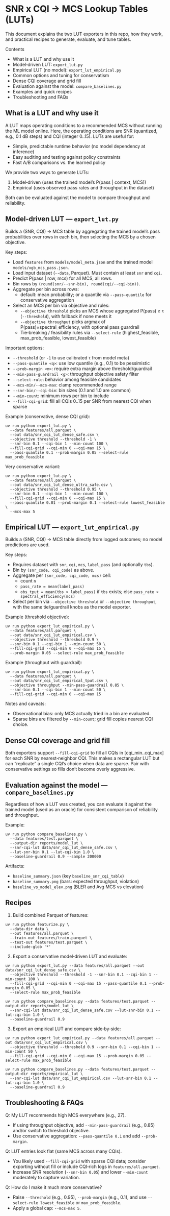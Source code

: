 # SNR x CQI → MCS Lookup Tables (LUTs)

This document explains the two LUT exporters in this repo, how they work, and practical recipes to generate, evaluate, and tune tables.

Contents
- What is a LUT and why use it
- Model‑driven LUT: `export_lut.py`
- Empirical LUT (no model): `export_lut_empirical.py`
- Common options and tuning for conservatism
- Dense CQI coverage and grid fill
- Evaluation against the model: `compare_baselines.py`
- Examples and quick recipes
- Troubleshooting and FAQs

## What is a LUT and why use it

A LUT maps operating conditions to a recommended MCS without running the ML model online. Here, the operating conditions are SNR (quantized, e.g., 0.1 dB steps) and CQI (integer 0..15). LUTs are useful for:

- Simple, predictable runtime behavior (no model dependency at inference)
- Easy auditing and testing against policy constraints
- Fast A/B comparisons vs. the learned policy

We provide two ways to generate LUTs:

1) Model‑driven (uses the trained model’s P(pass | context, MCS))
2) Empirical (uses observed pass rates and throughput in the dataset)

Both can be evaluated against the model to compare throughput and reliability.

## Model‑driven LUT — `export_lut.py`

Builds a (SNR, CQI) → MCS table by aggregating the trained model’s pass probabilities over rows in each bin, then selecting the MCS by a chosen objective.

Key steps:
- Load `features` from `models/model_meta.json` and the trained model `models/xgb_mcs_pass.json`.
- Load input dataset (`--data`, Parquet). Must contain at least `snr` and `cqi`.
- Predict P(pass | row, mcs) for all MCS, all rows.
- Bin rows by `(round(snr/--snr-bin), round(cqi/--cqi-bin))`.
- Aggregate per bin across rows:
  - default: mean probability; or a quantile via `--pass-quantile` for conservative aggregation
- Select an MCS per bin via objective and rules:
  - `--objective threshold` picks an MCS whose aggregated P(pass) ≥ τ (`--threshold`), with fallback if none meets it
  - `--objective throughput` picks argmax of P(pass)×spectral_efficiency, with optional pass guardrail
  - Tie‑breaking / feasibility rules via `--select-rule` (highest_feasible, max_prob_feasible, lowest_feasible)

Important options:
- `--threshold` (or `-1` to use calibrated τ from model meta)
- `--pass-quantile <q>`: use low quantile (e.g., 0.1) to be pessimistic
- `--prob-margin <m>`: require extra margin above threshold/guardrail
- `--min-pass-guardrail <g>`: throughput objective safety filter
- `--select-rule`: behavior among feasible candidates
- `--mcs-min/--mcs-max`: clamp recommended range
- `--snr-bin/--cqi-bin`: bin sizes (0.1 and 1.0 are common)
- `--min-count`: minimum rows per bin to include
- `--fill-cqi-grid`: fill all CQIs 0..15 per SNR from nearest CQI when sparse

Example (conservative, dense CQI grid):

```
uv run python export_lut.py \
  --data features/all.parquet \
  --out data/snr_cqi_lut_dense_safe.csv \
  --objective threshold --threshold -1 \
  --snr-bin 0.1 --cqi-bin 1 --min-count 100 \
  --fill-cqi-grid --cqi-min 0 --cqi-max 15 \
  --pass-quantile 0.1 --prob-margin 0.05 --select-rule max_prob_feasible
```

Very conservative variant:

```
uv run python export_lut.py \
  --data features/all.parquet \
  --out data/snr_cqi_lut_dense_ultra_safe.csv \
  --objective threshold --threshold 0.95 \
  --snr-bin 0.1 --cqi-bin 1 --min-count 100 \
  --fill-cqi-grid --cqi-min 0 --cqi-max 15 \
  --pass-quantile 0.01 --prob-margin 0.1 --select-rule lowest_feasible \
  --mcs-max 5
```

## Empirical LUT — `export_lut_empirical.py`

Builds a (SNR, CQI) → MCS table directly from logged outcomes; no model predictions are used.

Key steps:
- Requires dataset with `snr`, `cqi`, `mcs`, `label_pass` (and optionally `tbs`).
- Bin by `(snr_code, cqi_code)` as above.
- Aggregate per `(snr_code, cqi_code, mcs)` cell:
  - count `n`
  - `pass_rate = mean(label_pass)`
  - `obs_tput = mean(tbs × label_pass)` if `tbs` exists; else `pass_rate × spectral_efficiency(mcs)`
- Select per bin via `--objective threshold` or `--objective throughput`, with the same tie/guardrail knobs as the model exporter.

Example (threshold objective):

```
uv run python export_lut_empirical.py \
  --data features/all.parquet \
  --out data/snr_cqi_lut_empirical.csv \
  --objective threshold --threshold 0.9 \
  --snr-bin 0.1 --cqi-bin 1 --min-count 50 \
  --fill-cqi-grid --cqi-min 0 --cqi-max 15 \
  --prob-margin 0.05 --select-rule max_prob_feasible
```

Example (throughput with guardrail):

```
uv run python export_lut_empirical.py \
  --data features/all.parquet \
  --out data/snr_cqi_lut_empirical_tput.csv \
  --objective throughput --min-pass-guardrail 0.85 \
  --snr-bin 0.1 --cqi-bin 1 --min-count 50 \
  --fill-cqi-grid --cqi-min 0 --cqi-max 15
```

Notes and caveats:
- Observational bias: only MCS actually tried in a bin are evaluated.
- Sparse bins are filtered by `--min-count`; grid fill copies nearest CQI choice.

## Dense CQI coverage and grid fill

Both exporters support `--fill-cqi-grid` to fill all CQIs in [cqi_min..cqi_max] for each SNR by nearest‑neighbor CQI. This makes a rectangular LUT but can “replicate” a single CQI’s choice when data are sparse. Pair with conservative settings so fills don’t become overly aggressive.

## Evaluation against the model — `compare_baselines.py`

Regardless of how a LUT was created, you can evaluate it against the trained model (used as an oracle) for consistent comparison of reliability and throughput.

Example:

```
uv run python compare_baselines.py \
  --data features/test.parquet \
  --output-dir reports/model_lut \
  --snr-cqi-lut data/snr_cqi_lut_dense_safe.csv \
  --lut-snr-bin 0.1 --lut-cqi-bin 1.0 \
  --baseline-guardrail 0.9 --sample 200000
```

Artifacts:
- `baseline_summary.json` (key `baseline_snr_cqi_table`)
- `baseline_summary.png` (bars: expected throughput, violation)
- `baseline_vs_model_elev.png` (BLER and Avg MCS vs elevation)

## Recipes

1) Build combined Parquet of features:

```
uv run python featurize.py \
  --data-dir data \
  --out features/all.parquet \
  --train-out features/train.parquet \
  --test-out features/test.parquet \
  --include-glob '*'
```

2) Export a conservative model‑driven LUT and evaluate:

```
uv run python export_lut.py --data features/all.parquet --out data/snr_cqi_lut_dense_safe.csv \
  --objective threshold --threshold -1 --snr-bin 0.1 --cqi-bin 1 --min-count 100 \
  --fill-cqi-grid --cqi-min 0 --cqi-max 15 --pass-quantile 0.1 --prob-margin 0.05 \
  --select-rule max_prob_feasible

uv run python compare_baselines.py --data features/test.parquet --output-dir reports/model_lut \
  --snr-cqi-lut data/snr_cqi_lut_dense_safe.csv --lut-snr-bin 0.1 --lut-cqi-bin 1.0 \
  --baseline-guardrail 0.9
```

3) Export an empirical LUT and compare side‑by‑side:

```
uv run python export_lut_empirical.py --data features/all.parquet --out data/snr_cqi_lut_empirical.csv \
  --objective threshold --threshold 0.9 --snr-bin 0.1 --cqi-bin 1 --min-count 50 \
  --fill-cqi-grid --cqi-min 0 --cqi-max 15 --prob-margin 0.05 --select-rule max_prob_feasible

uv run python compare_baselines.py --data features/test.parquet --output-dir reports/empirical_lut \
  --snr-cqi-lut data/snr_cqi_lut_empirical.csv --lut-snr-bin 0.1 --lut-cqi-bin 1.0 \
  --baseline-guardrail 0.9
```

## Troubleshooting & FAQs

Q: My LUT recommends high MCS everywhere (e.g., 27).
- If using throughput objective, add `--min-pass-guardrail` (e.g., 0.85) and/or switch to threshold objective.
- Use conservative aggregation: `--pass-quantile 0.1` and add `--prob-margin`.

Q: LUT entries look flat (same MCS across many CQIs).
- You likely used `--fill-cqi-grid` with sparse CQI data; consider exporting without fill or include CQI‑rich logs in `features/all.parquet`.
- Increase SNR resolution (`--snr-bin 0.05`) and lower `--min-count` moderately to capture variation.

Q: How do I make it much more conservative?
- Raise `--threshold` (e.g., 0.95), `--prob-margin` (e.g., 0.1), and use `--select-rule lowest_feasible` or `max_prob_feasible`.
- Apply a global cap: `--mcs-max 5`.
